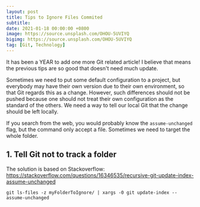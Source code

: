 ```yaml
---
layout: post
title: Tips to Ignore Files Commited
subtitle:
date: 2021-01-18 00:00:00 +0800
image: https://source.unsplash.com/OHOU-5UVIYQ
bigimg: https://source.unsplash.com/OHOU-5UVIYQ
tag: [Git, Technology]
---
```


It has been a YEAR to add one more Git related article! I believe that means the previous tips are so good that doesn't need much update.

Sometimes we need to put some default configuration to a project, but everybody may have their own version due to their own environment, so that Git regards this as a change. However, such differences should not be pushed because one should not treat their own configuration as the standard of the others. We need a way to tell our local Git that the change should be left locally.

If you search from the web, you would probably know the `assume-unchanged` flag, but the command only accept a file. Sometimes we need to target the whole folder.

## 1. Tell Git not to track a folder

The solution is based on Stackoverflow: https://stackoverflow.com/questions/16346535/recursive-git-update-index-assume-unchanged

```shell
git ls-files -z myFolderToIgnore/ | xargs -0 git update-index --assume-unchanged
```
